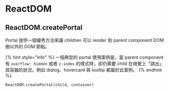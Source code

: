 # ReactDOM

## ReactDOM.createPortal

Portal 提供一個優秀方法來讓 children 可以 render 到 parent component DOM 樹以外的 DOM 節點。



{% hint style="info" %}
一個典型的 portal 使用案例是，當 parent component 有 `overflow: hidden` 或者 `z-index` 的樣式時，卻仍需要 child 在視覺上「跳出」其容器的狀況。例如 dialog、hovercard 與 tooltip 都屬於此案例。
{% endhint %}

```
ReactDOM.createPortal(child, container)

```
